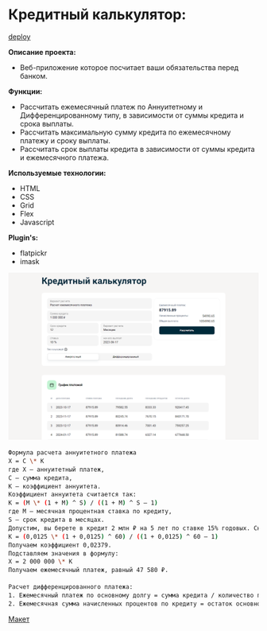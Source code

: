 # Кредитный калькулятор:

[deploy](https://anattok.github.io/calculator/)

**Описание проекта:**

- Веб-приложение которое посчитает ваши обязательства перед банком.

**Функции:**

- Рассчитать ежемесячный платеж по Аннуитетному и Дифференцированному типу, в зависимости от суммы кредита и срока выплаты.
- Рассчитать максимальную сумму кредита по ежемесячному платежу и сроку выплаты.
- Рассчитать срок выплаты кредита в зависимости от суммы кредита и ежемесячного платежа.

**Используемые технологии:**

- HTML
- CSS
- Grid
- Flex
- Javascript

**Plugin's:**

- flatpickr
- imask

![Картинка](https://raw.githubusercontent.com/anattok/calculator/master/pic.png)

```sh
Формула расчета аннуитетного платежа
Х = С \* К
где X — аннуитетный платеж,
С — сумма кредита,
К — коэффициент аннуитета.
Коэффициент аннуитета считается так:
К = (М \* (1 + М) ^ S) / ((1 + М) ^ S — 1)
где М — месячная процентная ставка по кредиту,
S — срок кредита в месяцах.
Допустим, вы берете в кредит 2 млн ₽ на 5 лет по ставке 15% годовых. Сначала подсчитаем коэффициент аннуитета.
К = (0,0125 \* (1 + 0,0125) ^ 60) / ((1 + 0,0125) ^ 60 — 1)
Получаем коэффициент 0,02379.
Подставляем значения в формулу:
Х = 2 000 000 \* К
Получаем ежемесячный платеж, равный 47 580 ₽.

Расчет дифференцированного платежа:
1. Ежемесячный платеж по основному долгу = сумма кредита / количество платежных периодов в течение всего срока кредита.
2. Ежемесячная сумма начисленных процентов по кредиту = остаток основного долга в текущем периоде _ годовая процентная ставка _ число дней в платежном периоде (от 28 до 31) / число дней в году (365 или 366).
```

[Макет](https://www.sravni.ru/kredity/kalkuljator/)
